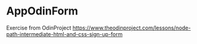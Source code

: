 # AppOdinForm
Exercise from OdinProject 
https://www.theodinproject.com/lessons/node-path-intermediate-html-and-css-sign-up-form
